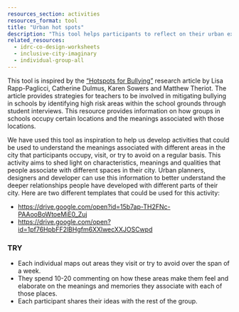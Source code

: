 ```yaml
---
resources_section: activities
resources_format: tool
title: "Urban hot spots"
description: "This tool helps participants to reflect on their urban experiences and identify high/low risk areas."
related_resources:
  - idrc-co-design-worksheets
  - inclusive-city-imaginary
  - individual-group-all
---
```


This tool is inspired by the [“Hotspots for Bullying”](https://www.tandfonline.com/doi/pdf/10.1300/J394v01n02_09) research article by Lisa Rapp-Paglicci, Catherine Dulmus, Karen Sowers and Matthew Theriot. The article provides strategies for teachers to be involved in mitigating bullying in schools by identifying high risk areas within the school grounds through student interviews. This resource provides information on how groups in schools occupy certain locations and the meanings associated with those locations.


We have used this tool as inspiration to help us develop activities that could be used to understand the meanings associated with different areas in the city that participants occupy, visit, or try to avoid on a regular basis. This activity aims to shed light on characteristics, meanings and qualities that people associate with different spaces in their city. Urban planners, designers and developer can use this information to better understand the deeper relationships people have developed with different parts of their city. Here are two different templates that could be used for this activity:
- https://drive.google.com/open?id=15b7ap-TH2FNc-PAAooBoWtoeMiE0_Zuj
- https://drive.google.com/open?id=1pf76HpbFF2lBHgfm6XXlwecXXJOSCwpd

### TRY

- Each individual maps  out areas they visit or try to avoid over the span of a week.
- They spend 10-20 commenting  on how these areas make them feel and elaborate on the meanings and memories they associate with each of those places.
- Each participant shares their ideas with the rest of the group.
